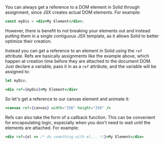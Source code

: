 You can always get a reference to a DOM element in Solid through assignment, since JSX creates actual DOM elements. For example:

```jsx
const myDiv = <div>My Element</div>;
```

However, there is benefit to not breaking your elements out and instead putting them in a single contiguous JSX template, as it allows Solid to better optimize their creation.

Instead you can get a reference to an element in Solid using the `ref` attribute. Refs are basically assignments like the example above, which happen at creation time before they are attached to the document DOM. Just declare a variable, pass it in as a `ref` attribute, and the variable will be assigned to:

```jsx
let myDiv;

<div ref={myDiv}>My Element</div>
```

So let's get a reference to our canvas element and animate it:

```jsx
<canvas ref={canvas} width="256" height="256" />
```

Refs can also take the form of a callback function. This can be convenient for encapsulating logic, especially when you don't need to wait until the elements are attached. For example:

```jsx
<div ref={el => /* do something with el... */}>My Element</div>
```
